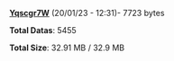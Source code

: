 [**Yqscgr7W**](/data/Yqscgr7W.txt) (20/01/23 - 12:31)- 7723 bytes

**Total Datas**: 5455

**Total Size**: 32.91 MB / 32.9 MB